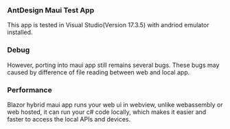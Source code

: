 ### AntDesign Maui Test App
This app is tested in Visual Studio(Version 17.3.5) with andriod emulator installed.

### Debug
However, porting into maui app still remains several bugs. These bugs may caused by difference of file reading between web and local app.

### Performance
Blazor hybrid maui app runs your web ui in webview, unlike webassembly or web hosted, it can run your c# code locally, which makes it easier and faster to access the local APIs and devices. 
